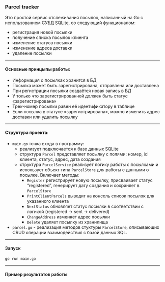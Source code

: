 ### Parcel tracker
Это простой сервис отслеживания посылок, написанный на Go с использованием СУБД SQLite, со следующий функционалом:
  + регистрация новой посылки
  + получение списка посылок клиента
  + изменение статуса посылки
  + изменение адреса доставки
  + удаление посылки
* * * *
#### Основные принцыпы работы:
  + Информация о посылках хранится в БД
  + Посылка может быть зарегистрирована, отправлена или доставлена
  + При регистрации посылки создаётся новая запись в БД
  + У только что зарегистрированной должен быть статус «зарегистрирована»
  + Трек-номер посылки равен её идентификатору в таблице
  + Если посылка в статусе «зарегистрирована», можно изменить адрес доставки или удалить посылку
* * * *
#### Структура проекта:
  + `main.go` точка входа в программу:
    - реализует подключается к базе данных SQLite  
    - структура `Parcel` представляет посылку с полями: номер, id клиента, статус, адрес, дата создания  
    - структура `ParcelService` реализует логику работы с посылками и использует объект типа `ParcelStore` для работы с данными о посылке. Включает методы:  
      * `Register` регистрирует новую посылку, присваивает статус “registered”, генерирует дату создания и сохраняет в `ParcelStore`  
      * `PrintClientParcels` выводит на консоль список посылок для указанного клиента  
      * `NextStatus` обновляет статус посылки в соответствии с логикой (registered -> sent -> delivered)  
      * `ChangeAddress` изменяет адрес посылки
      * `Delete` удаляет посылку из хранилища
  + `parcel.go` - реализация методов стуктуры `ParcelStore`, описывающих CRUD операции взаимодействия с базой данных SQL.
* * * *
#### Запуск
`go run main.go`
* * * *
#### Пример результатов работы

